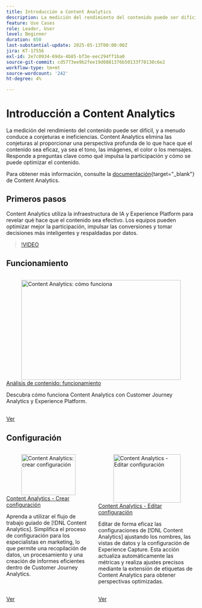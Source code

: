 ```yaml
---
title: Introducción a Content Analytics
description: La medición del rendimiento del contenido puede ser difícil, y a menudo conduce a conjeturas e ineficiencias. Content Analytics elimina las conjeturas al proporcionar una perspectiva exhaustiva de lo que hace que el contenido sea eficaz.
feature: Use Cases
role: Leader, User
level: Beginner
duration: 650
last-substantial-update: 2025-05-13T00:00:00Z
jira: KT-17556
exl-id: 2e7c0934-69da-4b85-bf3e-eec294ff1ba0
source-git-commit: cd5773ee9b2fee19d0881376b50133f78130c6e2
workflow-type: tm+mt
source-wordcount: '242'
ht-degree: 4%

---
```


# Introducción a Content Analytics

La medición del rendimiento del contenido puede ser difícil, y a menudo conduce a conjeturas e ineficiencias. Content Analytics elimina las conjeturas al proporcionar una perspectiva profunda de lo que hace que el contenido sea eficaz, ya sea el tono, las imágenes, el color o los mensajes. Responde a preguntas clave como qué impulsa la participación y cómo se puede optimizar el contenido.

Para obtener más información, consulte la [documentación](https://experienceleague.adobe.com/es/docs/analytics-platform/using/content-analytics/content-analytics){target="_blank"} de Content Analytics.

## Primeros pasos

Content Analytics utiliza la infraestructura de IA y Experience Platform para revelar qué hace que el contenido sea efectivo. Los equipos pueden optimizar mejor la participación, impulsar las conversiones y tomar decisiones más inteligentes y respaldadas por datos.

>[!VIDEO](https://video.tv.adobe.com/v/3457313/?learn=on&enablevpops&captions=spa)


## Funcionamiento

<!-- CARDS
{cta=Watch}
* how-it-works.md
-->
<!-- START CARDS HTML - DO NOT MODIFY BY HAND -->
<div class="columns">
    <div class="column is-half-tablet is-half-desktop is-one-third-widescreen" aria-label="Content Analytics - How it works">
        <div class="card" style="height: 100%; display: flex; flex-direction: column; height: 100%;">
            <div class="card-image">
                <figure class="image x-is-16by9">
                    <a href="how-it-works.md" title="Definición de permisos para Real-Time CDP Collaboration" target="_blank" rel="referrer">
                        <img class="is-bordered-r-small" src="https://video.tv.adobe.com/v/3457430/?format=jpeg&nocache=1742338375674&captions=spa" alt="Content Analytics: cómo funciona"
                             style="width: 100%; aspect-ratio: 16 / 9; object-fit: cover; overflow: hidden; display: block; margin: auto;">
                    </a>
                </figure>
            </div>
            <div class="card-content is-padded-small" style="display: flex; flex-direction: column; flex-grow: 1; justify-content: space-between;">
                <div class="top-card-content">
                    <p class="headline is-size-6 has-text-weight-bold">
                        <a href="how-it-works.md" target="_blank" rel="referrer" title="Content Analytics: cómo funciona">Análisis de contenido: funcionamiento</a>
                    </p>
                    <p class="is-size-6">Descubra cómo funciona Content Analytics con Customer Journey Analytics y Experience Platform.</p>
                </div>
                <a href="how-it-works.md" target="_blank" rel="referrer" class="spectrum-Button spectrum-Button--outline spectrum-Button--primary spectrum-Button--sizeM" style="align-self: flex-start; margin-top: 1rem;">
                    <span class="spectrum-Button-label has-no-wrap has-text-weight-bold">Ver</span>
                </a>
            </div>
        </div>
    </div>
</div>
<!-- END CARDS HTML - DO NOT MODIFY BY HAND -->

## Configuración

<!-- CARDS
{cta=Watch}
* create-configuration.md
* edit-configuration.md

-->
<!-- START CARDS HTML - DO NOT MODIFY BY HAND -->
<div class="columns">
    <div class="column is-half-tablet is-half-desktop is-one-third-widescreen" aria-label="Content Analytics - Create configuration">
        <div class="card" style="height: 100%; display: flex; flex-direction: column; height: 100%;">
            <div class="card-image">
                <figure class="image x-is-16by9">
                    <a href="create-configuration.md" title="Content Analytics: crear configuración" target="_blank" rel="referrer">
                        <img class="is-bordered-r-small" src="https://video.tv.adobe.com/v/3458438/?format=jpeg&nocache=1742338375674" alt="Content Analytics: crear configuración"
                             style="width: 100%; aspect-ratio: 16 / 9; object-fit: cover; overflow: hidden; display: block; margin: auto;">
                    </a>
                </figure>
            </div>
            <div class="card-content is-padded-small" style="display: flex; flex-direction: column; flex-grow: 1; justify-content: space-between;">
                <div class="top-card-content">
                    <p class="headline is-size-6 has-text-weight-bold">
                        <a href="create-configuration.md" target="_blank" rel="referrer" title="Content Analytics: crear configuración">Content Analytics - Crear configuración</a>
                    </p>
                    <p class="is-size-6">Aprenda a utilizar el flujo de trabajo guiado de [!DNL Content Analytics]. Simplifica el proceso de configuración para los especialistas en marketing, lo que permite una recopilación de datos, un procesamiento y una creación de informes eficientes dentro de Customer Journey Analytics. </p>
                </div>
                <a href="create-configuration.md" target="_blank" rel="referrer" class="spectrum-Button spectrum-Button--outline spectrum-Button--primary spectrum-Button--sizeM" style="align-self: flex-start; margin-top: 1rem;">
                    <span class="spectrum-Button-label has-no-wrap has-text-weight-bold">Ver</span>
                </a>
            </div>
        </div>
    </div>
    <div class="column is-half-tablet is-half-desktop is-one-third-widescreen" aria-label="Content Analytics - Edit configuration">
        <div class="card" style="height: 100%; display: flex; flex-direction: column; height: 100%;">
            <div class="card-image">
                <figure class="image x-is-16by9">
                    <a href="edit-configuration.md" title="Content Analytics - Editar configuración" target="_blank" rel="referrer">
                        <img class="is-bordered-r-small" src="https://video.tv.adobe.com/v/3458439/?format=jpeg&nocache=1742338375690" alt="Content Analytics - Editar configuración"
                             style="width: 100%; aspect-ratio: 16 / 9; object-fit: cover; overflow: hidden; display: block; margin: auto;">
                    </a>
                </figure>
            </div>
            <div class="card-content is-padded-small" style="display: flex; flex-direction: column; flex-grow: 1; justify-content: space-between;">
                <div class="top-card-content">
                    <p class="headline is-size-6 has-text-weight-bold">
                        <a href="edit-configuration.md" target="_blank" rel="referrer" title="Content Analytics - Editar configuración">Content Analytics - Editar configuración</a>
                    </p>
                    <p class="is-size-6">Editar de forma eficaz las configuraciones de [!DNL Content Analytics] ajustando los nombres, las vistas de datos y la configuración de Experience Capture. Esta acción actualiza automáticamente las métricas y realiza ajustes precisos mediante la extensión de etiquetas de Content Analytics para obtener perspectivas optimizadas.</p>
                </div>
                <a href="edit-configuration.md" target="_blank" rel="referrer" class="spectrum-Button spectrum-Button--outline spectrum-Button--primary spectrum-Button--sizeM" style="align-self: flex-start; margin-top: 1rem;">
                    <span class="spectrum-Button-label has-no-wrap has-text-weight-bold">Ver</span>
                </a>
            </div>
        </div>
    </div>
</div>
<!-- END CARDS HTML - DO NOT MODIFY BY HAND -->